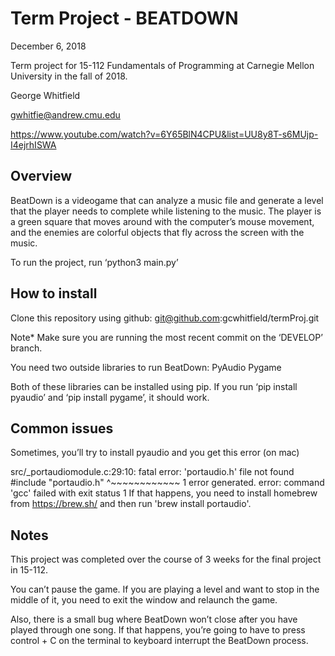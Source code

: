 # Term Project - BEATDOWN
December 6, 2018

Term project for 15-112 Fundamentals of Programming at Carnegie Mellon University in the fall of 2018.

George Whitfield

gwhitfie@andrew.cmu.edu


https://www.youtube.com/watch?v=6Y65BlN4CPU&list=UU8y8T-s6MUjp-I4ejrhISWA

## Overview
BeatDown is a videogame that can analyze a music file and generate a level that the player needs to complete while listening to the music. The player is a green square that moves around with the computer’s mouse movement, and the enemies are colorful objects that fly across the screen with the music.

To run the project, run ‘python3 main.py’ 

## How to install

Clone this repository using github: git@github.com:gcwhitfield/termProj.git

Note* Make sure you are running the most recent commit on the ‘DEVELOP’ branch.

You need two outside libraries to run BeatDown:
PyAudio
Pygame

Both of these libraries can be installed using pip. If you run ‘pip install pyaudio’ and ‘pip install pygame’, it should work.

## Common issues

Sometimes, you’ll try to install pyaudio and you get this error (on mac)

  src/_portaudiomodule.c:29:10: fatal error: 'portaudio.h' file not found
    #include "portaudio.h"
             ^~~~~~~~~~~~~
    1 error generated.
    error: command 'gcc' failed with exit status 1
If that happens, you need to install homebrew from https://brew.sh/  and then run 'brew install portaudio'.

## Notes

This project was completed over the course of 3 weeks for the final project in 15-112.

You can’t pause the game. If you are playing a level and want to stop in the middle of it, you need to exit the window and relaunch the game.

Also, there is a small bug where BeatDown won’t close after you have played through one song. If that happens, you’re going to have to press control + C on the terminal to keyboard interrupt the BeatDown process.
